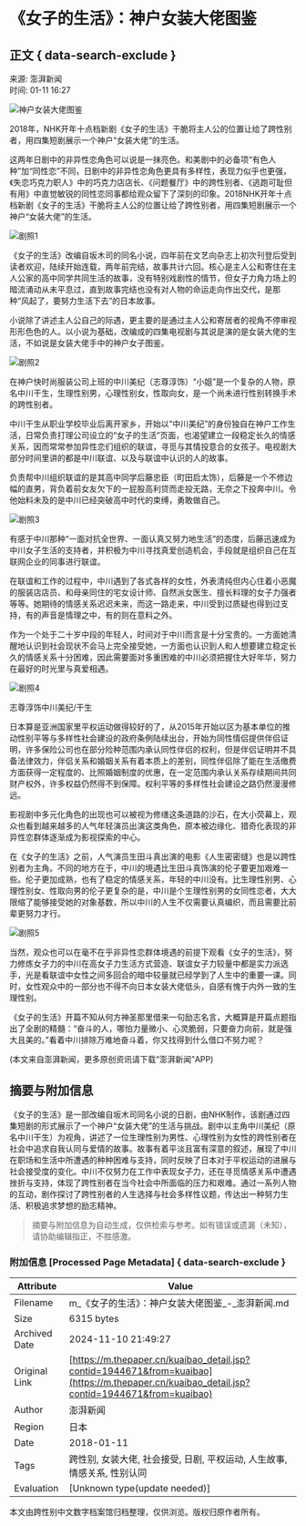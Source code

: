# 《女子的生活》：神户女装大佬图鉴

## 正文 { data-search-exclude }


来源: 澎湃新闻  
时间: 01-11 16:27

![神户女装大佬图鉴](https://file.thepaper.cn/wap/v6/img/kb_zhaiyao.png)  

2018年，NHK开年十点档新剧《女子的生活》干脆将主人公的位置让给了跨性别者，用四集短剧展示一个神户“女装大佬”的生活。

这两年日剧中的非异性恋角色可以说是一抹亮色。和美剧中的必备项“有色人种”加“同性恋”不同，日剧中的非异性恋角色更具有多样性，表现力似乎也更强，《失恋巧克力职人》中的巧克力店店长、《问题餐厅》中的跨性别者、《逃跑可耻但有用》中直觉敏锐的同性恋同事都给观众留下了深刻的印象。2018NHK开年十点档新剧《女子的生活》干脆将主人公的位置让给了跨性别者，用四集短剧展示一个神户“女装大佬”的生活。

![剧照1](http://image.thepaper.cn/www/image/6/682/935.jpg)  

《女子的生活》改编自坂木司的同名小说，四年前在文艺向杂志上初次刊登后受到读者欢迎，陆续开始连载，两年前完结，故事共计六回。核心是主人公和寄住在主人公家的高中同学共同生活的故事，没有特别戏剧性的情节，但女子力角力场上的暗流涌动从未平息过，直到故事完结也没有对人物的命运走向作出交代，是那种“风起了，要努力生活下去”的日本故事。

小说除了讲述主人公自己的际遇，更主要的是通过主人公和寄居者的视角不停审视形形色色的人。以小说为基础，改编成的四集电视剧与其说是演的是女装大佬的生活，不如说是女装大佬手中的神户女子图鉴。

![剧照2](http://image.thepaper.cn/www/image/6/682/936.jpg)  

在神户快时尚服装公司上班的中川美纪（志尊淳饰）“小姐”是一个复杂的人物，原名中川干生，生理性别男，心理性别女，性取向女，是一个尚未进行性别转换手术的跨性别者。

中川干生从职业学校毕业后离开家乡，开始以“中川美纪”的身份独自在神户工作生活，日常负责打理公司设立的“女子的生活”页面，也渴望建立一段稳定长久的情感关系，因而常常参加异性恋们组织的联谊，寻觅与其情投意合的女孩子。电视剧大部分时间里讲的都是中川联谊、以及与联谊中认识的人的故事。

负责帮中川组织联谊的是其高中同学后藤忠臣（町田启太饰），后藤是一个不修边幅的直男，背负着前女友欠下的一屁股高利贷而走投无路，无奈之下投奔中川。令他始料未及的是中川已经突破高中时代的束缚，勇敢做自己。

![剧照3](http://image.thepaper.cn/www/image/6/682/937.jpg)  

有感于中川那种“一面对抗全世界、一面认真又努力地生活”的态度，后藤迅速成为中川女子生活的支持者，并积极为中川寻找真爱创造机会，手段就是组织自己在互联网企业的同事进行联谊。

在联谊和工作的过程中，中川遇到了各式各样的女性，外表清纯但内心住着小恶魔的服装店店员、和母亲同住的宅女设计师、自然派女医生、擅长料理的女子力强者等等。她期待的情感关系迟迟未来，而这一路走来，中川受到过质疑也得到过支持，有的声音是情理之中，有的则在意料之外。

作为一个处于二十岁中段的年轻人，时间对于中川而言是十分宝贵的。一方面她清醒地认识到社会现状不会马上完全接受她，一方面也认识到人和人想要建立稳定长久的情感关系十分困难，因此需要面对多重困难的中川必须把握住大好年华，努力在最好的时光里与真爱相遇。

![剧照4](http://image.thepaper.cn/www/image/6/682/938.jpg)  

志尊淳饰中川美纪/干生

日本算是亚洲国家里平权运动做得较好的了，从2015年开始以区为基本单位的推动性别平等与多样性社会建设的政府条例陆续出台，开始为同性情侣提供伴侣证明，许多保险公司也在部分险种范围内承认同性伴侣的权利，但是伴侣证明并不具备法律效力，伴侣关系和婚姻关系有着本质上的差别，同性伴侣除了能在生活缴费方面获得一定程度的、比照婚姻制度的优惠，在一定范围内承认关系存续期间共同财产权外，许多权益仍然得不到保障。权利平等的多样性社会建设之路仍然漫漫修远。

影视剧中多元化角色的出现也可以被视为修缮这条道路的沙石，在大小荧幕上，观众也看到越来越多的人气年轻演员出演这类角色，原本被边缘化、猎奇化表现的非异性恋群体逐渐成为影视探索的中心。

在《女子的生活》之前，人气演员生田斗真出演的电影《人生密密缝》也是以跨性别者为主角。不同的地方在于，中川的境遇比生田斗真饰演的伦子要更加艰难一些。伦子更加成熟，也有了稳定的情感关系，年轻的中川没有。比生理性别男、心理性别女、性取向男的伦子更复杂的是，中川是个生理性别男的女同性恋者，大大限缩了能够接受她的对象基数，所以中川的人生不仅需要认真编织，而且需要比前辈更努力才行。

![剧照5](http://image.thepaper.cn/www/image/6/682/939.gif)  

当然，观众也可以在毫不在乎非异性恋群体境遇的前提下观看《女子的生活》，努力修炼女子力的中川在高女子力生活方式营造、联谊女子力较量中都是实力派选手，光是看联谊中女性之间多回合的暗中较量就已经学到了人生中的重要一课。同时，女性观众中的一部分也不得不向日本女装大佬低头，自感有愧于内外一致的生理性别。

《女子的生活》开篇不知从何方神圣那里借来一句励志名言，大概算是开篇点题指出了全剧的精髓：“奋斗的人，哪怕力量微小、心灵脆弱，只要奋力向前，就是强大且美的。”看着中川排除万难地奋斗着，你又找得到什么借口不努力呢？

(本文来自澎湃新闻，更多原创资讯请下载“澎湃新闻”APP)

## 摘要与附加信息

<!-- tcd_abstract -->
《女子的生活》是一部改编自坂木司同名小说的日剧，由NHK制作，该剧通过四集短剧的形式展示了一个神户“女装大佬”的生活与挑战。剧中以主角中川美纪（原名中川干生）为视角，讲述了一位生理性别为男性、心理性别为女性的跨性别者在社会中追求自我认同与爱情的故事。故事有着平淡且富有深意的叙述，展现了中川在职场和生活中所遭遇的种种困难与支持，同时反映了日本对于平权运动的进展与社会接受度的变化。中川不仅努力在工作中表现女子力，还在寻觅情感关系中遭遇挫折与支持，体现了跨性别者在当今社会中所面临的压力和艰难。通过一系列人物的互动，剧作探讨了跨性别者的人生选择与社会多样性议题，传达出一种努力生活、积极追求梦想的励志精神。
<!-- tcd_abstract_end -->

> 摘要与附加信息为自动生成，仅供检索与参考。如有错误或遗漏（未知），请协助编辑指正，不胜感激。

### 附加信息 [Processed Page Metadata] { data-search-exclude }

| Attribute       | Value                                  |
|-----------------|----------------------------------------|
| Filename        | m_《女子的生活》：神户女装大佬图鉴_-_澎湃新闻.md                             |
| Size            | 6315 bytes                           |
| Archived Date   | 2024-11-10 21:49:27                             |
| Original Link   | [https://m.thepaper.cn/kuaibao_detail.jsp?contid=1944671&from=kuaibao](https://m.thepaper.cn/kuaibao_detail.jsp?contid=1944671&from=kuaibao)                       |
| Author          | 澎湃新闻                               |
| Region          | 日本                               |
| Date            | 2018-01-11                                 |
| Tags            | 跨性别, 女装大佬, 社会接受, 日剧, 平权运动, 人生故事, 情感关系, 性别认同                                 |
| Evaluation            | [Unknown type(update needed)]                                 |
<!-- tcd_table_end -->

本文由跨性别中文数字档案馆归档整理，仅供浏览。版权归原作者所有。
